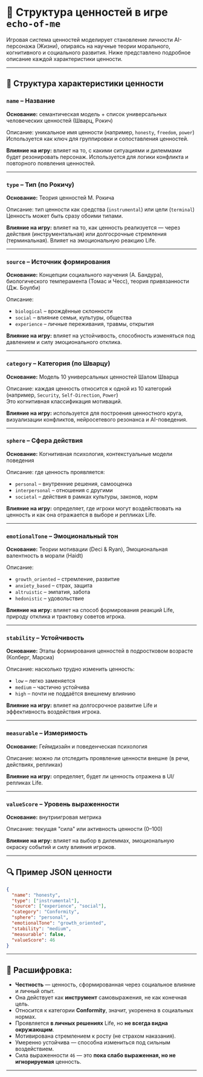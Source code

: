 # 💠 Структура ценностей в игре `echo-of-me`

Игровая система ценностей моделирует становление личности AI-персонажа (Жизни), опираясь на научные теории морального, когнитивного и социального развития. Ниже представлено подробное описание каждой характеристики ценности.

---

## 📐 Структура характеристики ценности

### `name` – Название
**Основание:** семантическая модель + список универсальных человеческих ценностей (Шварц, Рокич)

Описание: уникальное имя ценности (например, `honesty`, `freedom`, `power`)  
Используется как ключ для группировки и сопоставления ценностей.

**Влияние на игру:** влияет на то, с какими ситуациями и дилеммами будет резонировать персонаж. Используется для логики конфликта и повторного появления ценностей.

---

### `type` – Тип (по Рокичу)
**Основание:** Теория ценностей М. Рокича

Описание: тип ценности как средства (`instrumental`) или цели (`terminal`)  
Ценность может быть сразу обоими типами.

**Влияние на игру:** влияет на то, как ценность реализуется — через действия (инструментальная) или долгосрочные стремления (терминальная). Влияет на эмоциональную реакцию Life.

---

### `source` – Источник формирования
**Основание:** Концепции социального научения (А. Бандура), биологического темперамента (Томас и Чесс), теория привязанности (Дж. Боулби)

Описание:
- `biological` – врождённые склонности
- `social` – влияние семьи, культуры, общества
- `experience` – личные переживания, травмы, открытия

**Влияние на игру:** влияет на устойчивость, способность изменяться под давлением и силу эмоционального отклика.

---

### `category` – Категория (по Шварцу)
**Основание:** Модель 10 универсальных ценностей Шалом Шварца

Описание: каждая ценность относится к одной из 10 категорий (например, `Security`, `Self-Direction`, `Power`)  
Это когнитивная классификация мотиваций.

**Влияние на игру:** используется для построения ценностного круга, визуализации конфликтов, нейросетевого резонанса и AI-поведения.

---

### `sphere` – Сфера действия
**Основание:** Когнитивная психология, контекстуальные модели поведения

Описание: где ценность проявляется:
- `personal` – внутренние решения, самооценка
- `interpersonal` – отношения с другими
- `societal` – действия в рамках культуры, законов, норм

**Влияние на игру:** определяет, где игроки могут воздействовать на ценность и как она отражается в выборе и репликах Life.

---

### `emotionalTone` – Эмоциональный тон
**Основание:** Теории мотивации (Deci & Ryan), Эмоциональная валентность в морали (Haidt)

Описание:
- `growth_oriented` – стремление, развитие
- `anxiety_based` – страх, защита
- `altruistic` – эмпатия, забота
- `hedonistic` – удовольствие

**Влияние на игру:** влияет на способ формирования реакций Life, природу отклика и трактовку советов игрока.

---

### `stability` – Устойчивость
**Основание:** Этапы формирования ценностей в подростковом возрасте (Колберг, Марсиа)

Описание: насколько трудно изменить ценность:
- `low` – легко заменяется
- `medium` – частично устойчива
- `high` – почти не поддаётся внешнему влиянию

**Влияние на игру:** влияет на долгосрочное развитие Life и эффективность воздействия игрока.

---

### `measurable` – Измеримость
**Основание:** Геймдизайн и поведенческая психология

Описание: можно ли отследить проявление ценности внешне (в речи, действиях, репликах)

**Влияние на игру:** определяет, будет ли ценность отражена в UI/репликах Life.

---

### `valueScore` – Уровень выраженности
**Основание:** внутриигровая метрика

Описание: текущая "сила" или активность ценности (0–100)

**Влияние на игру:** влияет на выбор в дилеммах, эмоциональную окраску событий и силу влияния игроков.

---

## 🔍 Пример JSON ценности
 
```json
{
  "name": "honesty",
  "type": ["instrumental"],
  "source": ["experience", "social"],
  "category": "Conformity",
  "sphere": "personal",
  "emotionalTone": "growth_oriented",
  "stability": "medium",
  "measurable": false,
  "valueScore": 46
}
```

---

## 🧠 Расшифровка:

- **Честность** — ценность, сформированная через социальное влияние и личный опыт.  
- Она действует как **инструмент** самовыражения, не как конечная цель.  
- Относится к категории **Conformity**, значит, укоренена в социальных нормах.  
- Проявляется **в личных решениях** Life, но **не всегда видна окружающим**.  
- Мотивирована стремлением к росту (не страхом наказания).  
- Умеренно устойчива — способна измениться под сильным воздействием.  
- Сила выраженности `46` — это **пока слабо выраженная, но не игнорируемая** ценность.

---